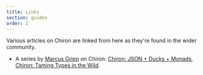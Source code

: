 ```yaml
---
title: Links
section: guides
order: 2
---
```


Various articles on Chiron are linked from here as they're found in the wider community.

- A series by [Marcus Griep][griep] on Chiron: [Chiron: JSON + Ducks + Monads][cjdm], [Chiron: Taming Types in the Wild][ttw].

<!--- External --->

[cjdm]: https://neoeinstein.github.io/blog/2015/12-13-chiron-json-ducks-monads/index.html
[ttw]: https://neoeinstein.github.io/blog/2015/12-15-chiron-taming-types-in-the-wild/index.html
[griep]: https://neoeinstein.github.io
